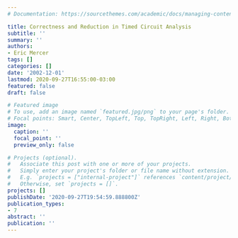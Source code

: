 ```yaml
---
# Documentation: https://sourcethemes.com/academic/docs/managing-content/

title: Correctness and Reduction in Timed Circuit Analysis
subtitle: ''
summary: ''
authors:
- Eric Mercer
tags: []
categories: []
date: '2002-12-01'
lastmod: 2020-09-27T16:55:00-03:00
featured: false
draft: false

# Featured image
# To use, add an image named `featured.jpg/png` to your page's folder.
# Focal points: Smart, Center, TopLeft, Top, TopRight, Left, Right, BottomLeft, Bottom, BottomRight.
image:
  caption: ''
  focal_point: ''
  preview_only: false

# Projects (optional).
#   Associate this post with one or more of your projects.
#   Simply enter your project's folder or file name without extension.
#   E.g. `projects = ["internal-project"]` references `content/project/deep-learning/index.md`.
#   Otherwise, set `projects = []`.
projects: []
publishDate: '2020-09-27T19:54:59.888800Z'
publication_types:
- 7
abstract: ''
publication: ''
---
```

